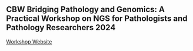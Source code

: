 ## CBW Bridging Pathology and Genomics: A Practical Workshop on NGS for Pathologists and Pathology Researchers 2024

[Workshop Website](https://bioinformaticsdotca.github.io/OMPRN_2024/)

